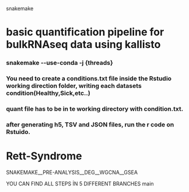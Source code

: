snakemake
# basic quantification pipeline for bulkRNAseq data using kallisto

### snakemake --use-conda -j {threads} 
### You need to create a conditions.txt file inside the Rstudio working direction folder, writing each datasets condition(Healthy,Sick,etc..)
### quant file has to be in te working directory with condition.txt.
### after generating h5, TSV and JSON files, run the r code on Rstuido.

# Rett-Syndrome
SNAKEMAKE__PRE-ANALYSIS__DEG__WGCNA__GSEA


YOU CAN FIND ALL STEPS İN 5 DIFFERENT BRANCHES
main
